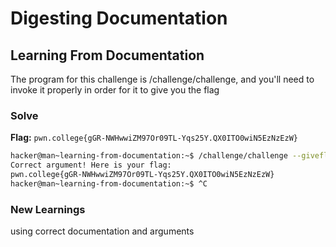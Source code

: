 # Digesting Documentation

## Learning From Documentation
The program for this challenge is /challenge/challenge, and you'll need to invoke it properly in order for it to give you the flag

### Solve
**Flag:** `pwn.college{gGR-NWHwwiZM97Or09TL-Yqs25Y.QX0ITO0wiN5EzNzEzW}`

```bash
hacker@man~learning-from-documentation:~$ /challenge/challenge --giveflag
Correct argument! Here is your flag:
pwn.college{gGR-NWHwwiZM97Or09TL-Yqs25Y.QX0ITO0wiN5EzNzEzW}
hacker@man~learning-from-documentation:~$ ^C
```

### New Learnings
using correct documentation and arguments
